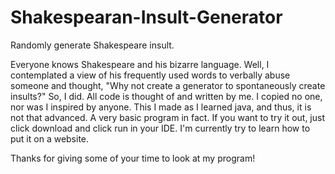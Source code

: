 # Shakespearan-Insult-Generator
Randomly generate Shakespeare insult.

Everyone knows Shakespeare and his bizarre language. Well, I contemplated a view of his frequently used words to verbally
abuse someone and thought, "Why not create a generator to spontaneously create insults?" So, I did. All code is thought of and
written by me. I copied no one, nor was I inspired by anyone. This I made as I learned java, and thus, it is not that advanced.
A very basic program in fact. If you want to try it out, just click download and click run in your IDE. I'm currently try to
learn how to put it on a website.

Thanks for giving some of your time to look at my program!

